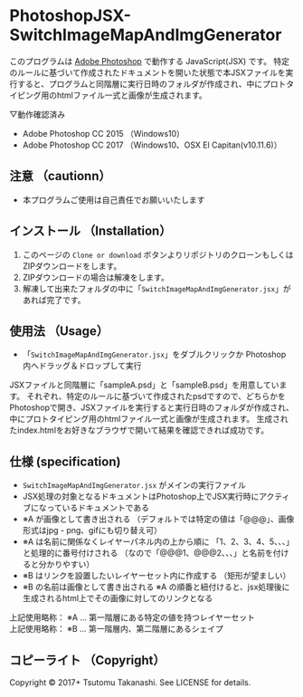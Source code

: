 # PhotoshopJSX-SwitchImageMapAndImgGenerator

このプログラムは [Adobe Photoshop](http://www.adobe.com/jp/products/photoshop.html) で動作する JavaScript(JSX) です。
特定のルールに基づいて作成されたドキュメントを開いた状態で本JSXファイルを実行すると、プログラムと同階層に実行日時のフォルダが作成され、中にプロトタイピング用のhtmlファイル一式と画像が生成されます。

▽動作確認済み
* Adobe Photoshop CC 2015 （Windows10）
* Adobe Photoshop CC 2017 （Windows10、OSX El Capitan(v10.11.6)）


## 注意 （cautionn）

* 本プログラムご使用は自己責任でお願いいたします


## インストール （Installation）

1. このページの `Clone or download` ボタンよりリポジトリのクローンもしくはZIPダウンロードをします。
2. ZIPダウンロードの場合は解凍をします。
3. 解凍して出来たフォルダの中に「`SwitchImageMapAndImgGenerator.jsx`」があれば完了です。


## 使用法 （Usage）

* 「`SwitchImageMapAndImgGenerator.jsx`」をダブルクリックか Photoshop 内へドラッグ＆ドロップして実行

JSXファイルと同階層に「sampleA.psd」と「sampleB.psd」を用意しています。
それぞれ、特定のルールに基づいて作成されたpsdですので、どちらかをPhotoshopで開き、JSXファイルを実行すると実行日時のフォルダが作成され、中にプロトタイピング用のhtmlファイル一式と画像が生成されます。
生成されたindex.htmlをお好きなブラウザで開いて結果を確認できれば成功です。


## 仕様 (specification)

* `SwitchImageMapAndImgGenerator.jsx` がメインの実行ファイル
* JSX処理の対象となるドキュメントはPhotoshop上でJSX実行時にアクティブになっているドキュメントである
* ※A が画像として書き出される （デフォルトでは特定の値は「@@@」、画像形式はjpg - png、gifにも切り替え可）
* ※A は名前に関係なくレイヤーパネル内の上から順に 「1、2、3、4、5、、、」 と処理的に番号付けされる （なので「@@@1、@@@2、、、」と名前を付けると分かりやすい）
* ※B はリンクを設置したいレイヤーセット内に作成する （矩形が望ましい）
* ※B の名前は画像として書き出される ※A の順番と紐付けると、jsx処理後に生成されるhtml上でその画像に対してのリンクとなる

上記使用略称： ※A … 第一階層にある特定の値を持つレイヤーセット  
上記使用略称： ※B … 第一階層内、第二階層にあるシェイプ


## コピーライト （Copyright）
Copyright © 2017+ Tsutomu Takanashi. See LICENSE for details.
